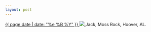 ```yaml
---
layout: post
---
```


<p>
  <a href="/417">
    <time>{{ page.date | date: "%e %B %Y" }}</time>
    <img src="https://s3.amazonaws.com/life.aaronjgreenberg.com/417.jpg">
  </a>
  Jack, Moss Rock, Hoover, AL.
</p>
